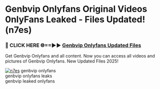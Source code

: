 # Genbvip Onlyfans Original Videos 0nlyFans Leaked - Files Updated! (n7es)

<h3>🔴 CLICK HERE 🌐==►► <a href="https://tinyurl.com/2jnfzry5" rel="nofollow">Genbvip Onlyfans Updated Files</a></h3>

Get Genbvip Onlyfans and all content. Now you can access all videos and pictures of Genbvip Onlyfans. New Updated Files 2025!

[![n7es](https://i.imgur.com/GyGTBgg.gif)](https://tinyurl.com/2jnfzry5)
genbvip onlyfans<br>
genbvip onlyfans leaks<br>
genbvip leaked onlyfans